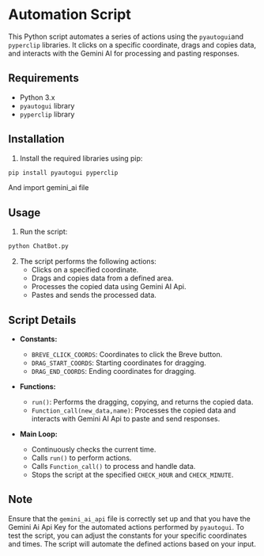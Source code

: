 # Automation Script

This Python script automates a series of actions using the `pyautogui`and `pyperclip` libraries. It clicks on a specific coordinate, drags and copies data, and interacts with the Gemini AI for processing and pasting responses.

## Requirements

- Python 3.x
- `pyautogui` library
- `pyperclip` library

## Installation

1. Install the required libraries using pip:

```bash
pip install pyautogui pyperclip
```

And import gemini_ai file

## Usage

1. Run the script:

```bash
python ChatBot.py
```

2. The script performs the following actions:
   - Clicks on a specified coordinate.
   - Drags and copies data from a defined area.
   - Processes the copied data using Gemini AI Api.
   - Pastes and sends the processed data.

## Script Details

- **Constants:**
  - `BREVE_CLICK_COORDS`: Coordinates to click the Breve button.
  - `DRAG_START_COORDS`: Starting coordinates for dragging.
  - `DRAG_END_COORDS`: Ending coordinates for dragging.

- **Functions:**
  - `run()`: Performs the dragging, copying, and returns the copied data.
  - `Function_call(new_data,name)`: Processes the copied data and interacts with Gemini AI Api to paste and send responses.

- **Main Loop:**
  - Continuously checks the current time.
  - Calls `run()` to perform actions.
  - Calls `Function_call()` to process and handle data.
  - Stops the script at the specified `CHECK_HOUR` and `CHECK_MINUTE`.

## Note
Ensure that the `gemini_ai_api` file is correctly set up and that you have the Gemini Ai Api Key for the automated actions performed by `pyautogui`.
To test the script, you can adjust the constants for your specific coordinates and times. The script will automate the defined actions based on your input.
